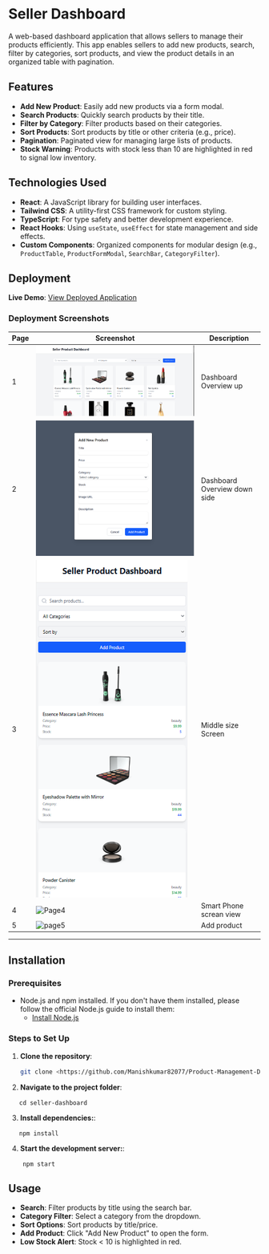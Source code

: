 # Seller Dashboard

A web-based dashboard application that allows sellers to manage their products efficiently. This app enables sellers to add new products, search, filter by categories, sort products, and view the product details in an organized table with pagination.

## Features

- **Add New Product**: Easily add new products via a form modal.
- **Search Products**: Quickly search products by their title.
- **Filter by Category**: Filter products based on their categories.
- **Sort Products**: Sort products by title or other criteria (e.g., price).
- **Pagination**: Paginated view for managing large lists of products.
- **Stock Warning**: Products with stock less than 10 are highlighted in red to signal low inventory.

## Technologies Used

- **React**: A JavaScript library for building user interfaces.
- **Tailwind CSS**: A utility-first CSS framework for custom styling.
- **TypeScript**: For type safety and better development experience.
- **React Hooks**: Using `useState`, `useEffect` for state management and side effects.
- **Custom Components**: Organized components for modular design (e.g., `ProductTable`, `ProductFormModal`, `SearchBar`, `CategoryFilter`).

## Deployment

**Live Demo**: [View Deployed Application](https://product-management-dashboard-sand.vercel.app/)  

### Deployment Screenshots

| Page | Screenshot | Description |
|------|------------|-------------|
| 1    | ![Page1](ss/page1.png) | Dashboard Overview up  |
| 2    | ![Page2](ss/page2.png) | Dashboard Overview  down side  |
| 3    | ![Page3](ss/page3.png) | Middle size Screen|
| 4    | ![Page4](ss/page4.png) | Smart Phone screan view |
| 5    | ![page5](ss/page5.png) | Add product |

---
## Installation

### Prerequisites

- Node.js and npm installed. If you don't have them installed, please follow the official Node.js guide to install them:
  - [Install Node.js](https://nodejs.org/)

### Steps to Set Up

1. **Clone the repository**:

   ```bash
   git clone <https://github.com/Manishkumar82077/Product-Management-Dashboard>
   ```
2. **Navigate to the project folder**:
 ```
    cd seller-dashboard
 ```

3. **Install dependencies:**:
 ```
    npm install
 ```

4. **Start the development server:**:
```
    npm start
```


## Usage

- **Search**: Filter products by title using the search bar.  
- **Category Filter**: Select a category from the dropdown.  
- **Sort Options**: Sort products by title/price.  
- **Add Product**: Click "Add New Product" to open the form.  
- **Low Stock Alert**: Stock < 10 is highlighted in red.  
